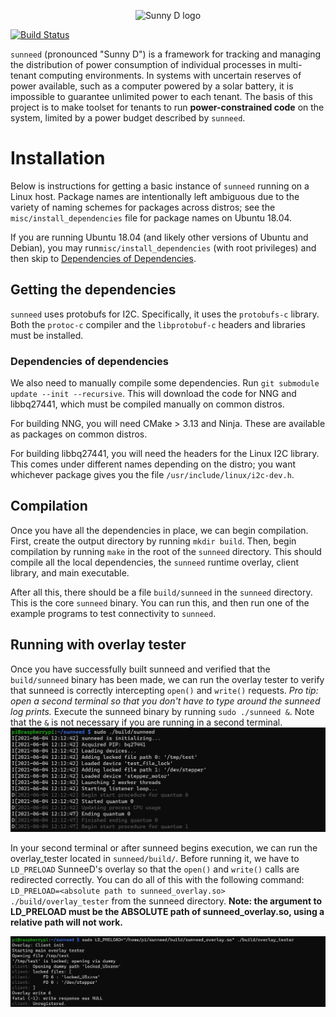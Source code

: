 <p align="center">
   <img src="res/logo.png" alt="Sunny D logo"></img>
   <!-- I'm sorry everyone but I spell it that way so that screen readers will say it correctly. This spelling is
      - not endorsed in any way by the sunneed development team. -->
</p>

[![Build Status](https://dev.azure.com/gwsystems/sunneed/_apis/build/status/gwsystems.sunneed?branchName=master)](https://dev.azure.com/gwsystems/sunneed/_build/latest?definitionId=3&branchName=master)

`sunneed` (pronounced "Sunny D") is a framework for tracking and managing the distribution of power consumption of individual 
processes in multi-tenant computing environments. In systems with uncertain reserves of power available, such as a computer
powered by a solar battery, it is impossible to guarantee unlimited power to each tenant. The basis of this project is to make
toolset for tenants to run **power-constrained code** on the system, limited by a power budget described by `sunneed`.

# Installation

Below is instructions for getting a basic instance of `sunneed` running on a Linux host. Package names are intentionally
left ambiguous due to the variety of naming schemes for packages across distros; see the `misc/install_dependencies`
file for package names on Ubuntu 18.04.

If you are running Ubuntu 18.04 (and likely other versions of Ubuntu and Debian), you may run`misc/install_dependencies` 
(with root privileges) and then skip to [Dependencies of Dependencies](#dependencies-of-dependencies).

## Getting the dependencies

`sunneed` uses protobufs for I2C. Specifically, it uses the `protobufs-c` library. Both the `protoc-c` compiler and the
`libprotobuf-c` headers and libraries must be installed.

### Dependencies of dependencies

We also need to manually compile some dependencies. Run `git submodule update --init --recursive`. This will download
the code for NNG and libbq27441, which must be compiled manually on common distros.

For building NNG, you will need CMake > 3.13 and Ninja. These are available as packages on common distros.

For building libbq27441, you will need the headers for the Linux I2C library. This comes under different names depending
on the distro; you want whichever package gives you the file `/usr/include/linux/i2c-dev.h`.

## Compilation

Once you have all the dependencies in place, we can begin compilation. First, create the output directory by running
`mkdir build`. Then, begin compilation by running `make` in the root of the `sunneed` directory. This should compile all
the local dependencies, the `sunneed` runtime overlay, client library, and main executable.

After all this, there should be a file `build/sunneed` in the `sunneed` directory. This is the core `sunneed` binary.
You can run this, and then run one of the example programs to test connectivity to `sunneed`.


## Running with overlay tester

Once you have successfully built sunneed and verified that the `build/sunneed` binary has been made, we can run the overlay tester to verify that sunneed is correctly intercepting `open()` and `write()` requests. *Pro tip: open a second terminal so that you don't have to type around the sunneed log prints.* Execute the sunneed binary by running `sudo ./sunneed &`. Note that the `&` is not necessary if you are running in a second terminal.
![Run_SunneeD](./res/Run_SunneeD.JPG)

 In your second terminal or after sunneed begins execution, we can run the overlay_tester located in `sunneed/build/`. Before running it, we have to `LD_PRELOAD` SunneeD's overlay so that the `open()` and `write()` calls are redirected correctly. You can do all of this with the following command: `LD_PRELOAD=<absolute path to sunneed_overlay.so> ./build/overlay_tester` from the sunneed directory. **Note: the argument to LD_PRELOAD must be the ABSOLUTE path of sunneed_overlay.so, using a relative path will not work.**

 ![Run_overlay](./res/Run_Overlay_LDPRELOAD.JPG)
<!-- vim: set tw=120: -->
